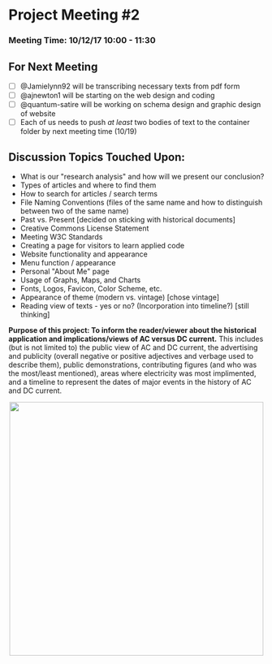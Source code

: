 # Project Meeting #2
### Meeting Time: 10/12/17 10:00 - 11:30
## For Next Meeting
- [ ] @Jamielynn92 will be transcribing necessary texts from pdf form
- [ ] @ajnewton1 will be starting on the web design and coding
- [ ] @quantum-satire will be working on schema design and graphic design of website
- [ ] Each of us needs to push *at least* two bodies of text to the container folder by next meeting time (10/19)

## Discussion Topics Touched Upon:
- What is our "research analysis" and how will we present our conclusion?
- Types of articles and where to find them
- How to search for articles / search terms
- File Naming Conventions (files of the same name and how to distinguish between two of the same name)
- Past vs. Present [decided on sticking with historical documents]
- Creative Commons License Statement
- Meeting W3C Standards
- Creating a page for visitors to learn applied code
- Website functionality and appearance
- Menu function / appearance
- Personal "About Me" page
- Usage of Graphs, Maps, and Charts
- Fonts, Logos, Favicon, Color Scheme, etc.
- Appearance of theme (modern vs. vintage) [chose vintage]
- Reading view of texts - yes or no? (Incorporation into timeline?) [still thinking]

**Purpose of this project: To inform the reader/viewer about the historical application and implications/views of AC versus DC current.** This includes (but is not limited to) the public view of AC and DC current, the advertising and publicity (overall negative or positive adjectives and verbage used to describe them), public demonstrations, contributing figures (and who was the most/least mentioned), areas where electricity was most implimented, and a timeline to represent the dates of major events in the history of AC and DC current.

<p align="center">
<img src="https://github.com/quantum-satire/warofcurrents/blob/master/meetingNotes/board.jpg" height="500" width="500">
</p>
